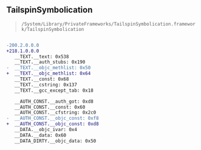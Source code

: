## TailspinSymbolication

> `/System/Library/PrivateFrameworks/TailspinSymbolication.framework/TailspinSymbolication`

```diff

-200.2.0.0.0
+218.1.0.0.0
   __TEXT.__text: 0x538
   __TEXT.__auth_stubs: 0x190
-  __TEXT.__objc_methlist: 0x50
+  __TEXT.__objc_methlist: 0x64
   __TEXT.__const: 0x68
   __TEXT.__cstring: 0x137
   __TEXT.__gcc_except_tab: 0x18

   __AUTH_CONST.__auth_got: 0xd8
   __AUTH_CONST.__const: 0x60
   __AUTH_CONST.__cfstring: 0x2c0
-  __AUTH_CONST.__objc_const: 0xf8
+  __AUTH_CONST.__objc_const: 0xd8
   __DATA.__objc_ivar: 0x4
   __DATA.__data: 0x60
   __DATA_DIRTY.__objc_data: 0x50

```
